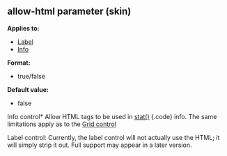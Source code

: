 ## allow-html parameter (skin)
**Applies to:**
*   [Label](/ref/%7Bskin%7D/control/label.md) 
*   [Info](/ref/%7Bskin%7D/control/info.md) 
<!-- -->
**Format:**
*   true/false
<!-- -->
**Default value:**
*   false


Info control* Allow HTML tags to be used in
[stat()](/ref/proc/stat.md) {.code} info. The same limitations apply as to the
[Grid control](/ref/%7Bskin%7D/control/grid.md)  

Label control:
Currently, the label control will not actually use the HTML; it will
simply strip it out. Full support may appear in a later version.